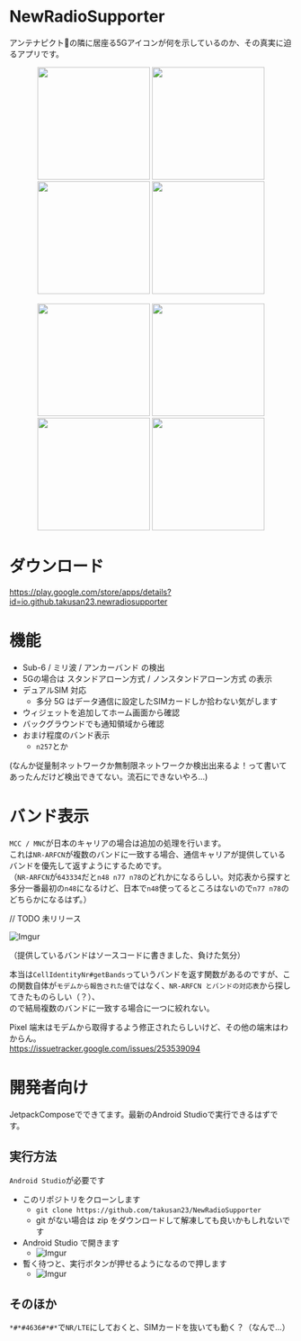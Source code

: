 # NewRadioSupporter

アンテナピクト📶の隣に居座る5Gアイコンが何を示しているのか、その真実に迫るアプリです。

<p align="center">
<img width="200" src="https://imgur.com/CzCjQSn.jpg">
<img width="200" src="https://imgur.com/0mVypsW.jpg">
<img width="200" src="https://imgur.com/porNfMv.jpg">
<img width="200" src="https://imgur.com/HxdIGzT.jpg">
</p>

<p align="center">
<img width="200" src="https://imgur.com/Gy099KS.png">
<img width="200" src="https://imgur.com/QSx4MAQ.png">
<img width="200" src="https://imgur.com/S9x7ck0.png">
<img width="200" src="https://imgur.com/ypkZRDn.png">
</p>

# ダウンロード
https://play.google.com/store/apps/details?id=io.github.takusan23.newradiosupporter

# 機能
- Sub-6 / ミリ波 / アンカーバンド の検出
- 5Gの場合は スタンドアローン方式 / ノンスタンドアローン方式 の表示
- デュアルSIM 対応
  - 多分 5G はデータ通信に設定したSIMカードしか拾わない気がします
- ウィジェットを追加してホーム画面から確認
- バックグラウンドでも通知領域から確認
- おまけ程度のバンド表示
  - `n257`とか

(なんか従量制ネットワークか無制限ネットワークか検出出来るよ！って書いてあったんだけど検出できてない。流石にできないやろ...)

# バンド表示
`MCC / MNC`が日本のキャリアの場合は追加の処理を行います。  
これは`NR-ARFCN`が複数のバンドに一致する場合、通信キャリアが提供しているバンドを優先して返すようにするためです。  
（`NR-ARFCN`が`643334`だと`n48 n77 n78`のどれかになるらしい。対応表から探すと多分一番最初の`n48`になるけど、日本で`n48`使ってるところはないので`n77 n78`のどちらかになるはず。）

// TODO 未リリース

![Imgur](https://imgur.com/S6JMkun.png)

（提供しているバンドはソースコードに書きました、負けた気分）

本当は`CellIdentityNr#getBands`っていうバンドを返す関数があるのですが、この関数自体が`モデムから報告された値`ではなく、`NR-ARFCN とバンドの対応表`から探してきたものらしい（？）、  
ので結局複数のバンドに一致する場合に一つに絞れない。  

Pixel 端末はモデムから取得するよう修正されたらしいけど、その他の端末はわからん。  
https://issuetracker.google.com/issues/253539094

# 開発者向け
JetpackComposeでできてます。最新のAndroid Studioで実行できるはずです。

## 実行方法
`Android Studio`が必要です

- このリポジトリをクローンします
  - `git clone https://github.com/takusan23/NewRadioSupporter`
  - git がない場合は zip をダウンロードして解凍しても良いかもしれないです
- Android Studio で開きます
  - ![Imgur](https://imgur.com/9n2ygdE.png)
- 暫く待つと、実行ボタンが押せるようになるので押します
  - ![Imgur](https://imgur.com/O5855id.png)

## そのほか
`*#*#4636#*#*`で`NR/LTE`にしておくと、SIMカードを抜いても動く？（なんで...）